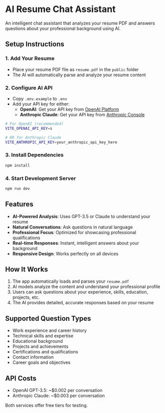 # AI Resume Chat Assistant

An intelligent chat assistant that analyzes your resume PDF and answers questions about your professional background using AI.

## Setup Instructions

### 1. Add Your Resume
- Place your resume PDF file as `resume.pdf` in the `public` folder
- The AI will automatically parse and analyze your resume content

### 2. Configure AI API
- Copy `.env.example` to `.env`
- Add your API key for either:
  - **OpenAI**: Get your API key from [OpenAI Platform](https://platform.openai.com/api-keys)
  - **Anthropic Claude**: Get your API key from [Anthropic Console](https://console.anthropic.com/)

```bash
# For OpenAI (recommended)
VITE_OPENAI_API_KEY=s

# OR for Anthropic Claude
VITE_ANTHROPIC_API_KEY=your_anthropic_api_key_here
```

### 3. Install Dependencies
```bash
npm install
```

### 4. Start Development Server
```bash
npm run dev
```

## Features

- **AI-Powered Analysis**: Uses GPT-3.5 or Claude to understand your resume
- **Natural Conversations**: Ask questions in natural language
- **Professional Focus**: Optimized for showcasing professional qualifications
- **Real-time Responses**: Instant, intelligent answers about your background
- **Responsive Design**: Works perfectly on all devices

## How It Works

1. The app automatically loads and parses your `resume.pdf`
2. AI models analyze the content and understand your professional profile
3. Users can ask questions about your experience, skills, education, projects, etc.
4. The AI provides detailed, accurate responses based on your resume

## Supported Question Types

- Work experience and career history
- Technical skills and expertise
- Educational background
- Projects and achievements
- Certifications and qualifications
- Contact information
- Career goals and objectives

## API Costs

- OpenAI GPT-3.5: ~$0.002 per conversation
- Anthropic Claude: ~$0.003 per conversation

Both services offer free tiers for testing.